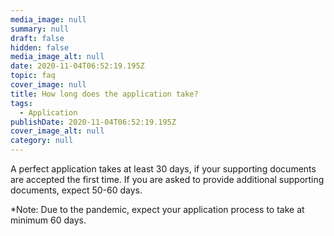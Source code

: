 ```yaml
---
media_image: null
summary: null
draft: false
hidden: false
media_image_alt: null
date: 2020-11-04T06:52:19.195Z
topic: faq
cover_image: null
title: How long does the application take?
tags:
  - Application
publishDate: 2020-11-04T06:52:19.195Z
cover_image_alt: null
category: null
---
```

A perfect application takes at least 30 days, if your supporting documents are accepted the first time. If you are asked to provide additional supporting documents, expect 50-60 days.

\*Note: Due to the pandemic, expect your application process to take at minimum 60 days.